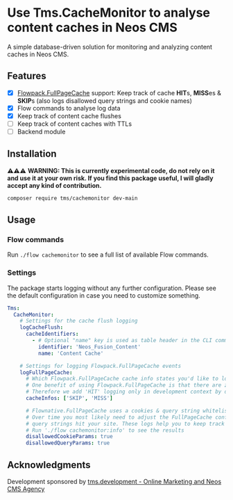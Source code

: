 # Use Tms.CacheMonitor to analyse content caches in Neos CMS

A simple database-driven solution for monitoring and analyzing content caches in Neos CMS.

## Features

- [x] [Flowpack.FullPageCache](https://github.com/Flowpack/Flowpack.FullPageCache) support: Keep track of cache **HIT**s, **MISS**es & **SKIP**s (also logs disallowed query strings and cookie names)
- [x] Flow commands to analyse log data
- [x] Keep track of content cache flushes
- [ ] Keep track of content caches with TTLs
- [ ] Backend module

## Installation

⚠️⚠️⚠️ **WARNING: This is currently experimental code, do not rely on it and use it at your own risk. If you find this package useful, I will gladly accept any kind of contribution.**

```bash
composer require tms/cachemonitor dev-main
````

## Usage

### Flow commands
Run `./flow cachemonitor` to see a full list of available Flow commands.

### Settings
The package starts logging without any further configuration. Please see the default configuration in case you need to customize something.

```yaml
Tms:
  CacheMonitor:
    # Settings for the cache flush logging
    logCacheFlush:
      cacheIdentifiers:
        - # Optional "name" key is used as table header in the CLI command output
          identifier: 'Neos_Fusion_Content'
          name: 'Content Cache'

    # Settings for logging Flowpack.FullPageCache events
    logFullPageCache:
      # Which Flowpack.FullPageCache cache info states you'd like to log?
      # One benefit of using Flowpack.FullPageCache is that there are zero SQL queries involved for cache hits.
      # Therefore we add 'HIT' logging only in development context by default.
      cacheInfos: ['SKIP', 'MISS']

      # Flownative.FullPageCache uses a cookies & query string whitelist approach to decide if a response is fully cachable.
      # Over time you most likely need to adjust the FullPageCache configuration as requests with unknown cookies and/or
      # query strings hit your site. These logs help you to keep track of new cookie and/or query strings.
      # Run './flow cachemonitor:info' to see the results
      disallowedCookieParams: true
      disallowedQueryParams: true
```

## Acknowledgments
Development sponsored by [tms.development - Online Marketing and Neos CMS Agency](https://www.tms-development.de/)
